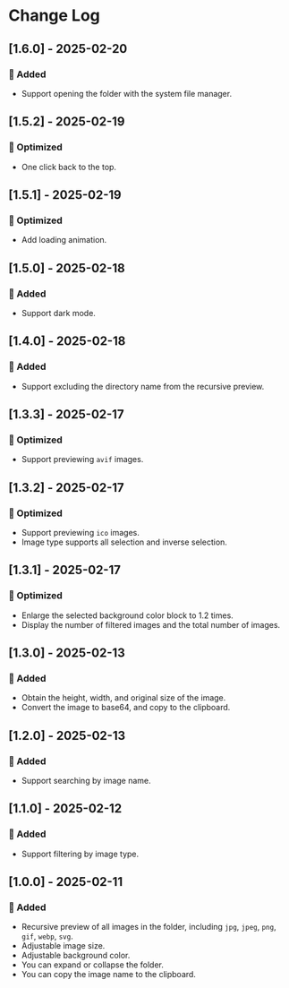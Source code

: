 # Change Log

## [1.6.0] - 2025-02-20

### 🚀 Added

- Support opening the folder with the system file manager.

## [1.5.2] - 2025-02-19

### 🌊 Optimized

- One click back to the top.

## [1.5.1] - 2025-02-19

### 🌊 Optimized

- Add loading animation.

## [1.5.0] - 2025-02-18

### 🚀 Added

- Support dark mode.

## [1.4.0] - 2025-02-18

### 🚀 Added

- Support excluding the directory name from the recursive preview.

## [1.3.3] - 2025-02-17

### 🌊 Optimized

- Support previewing `avif` images.

## [1.3.2] - 2025-02-17

### 🌊 Optimized

- Support previewing `ico` images.
- Image type supports all selection and inverse selection.

## [1.3.1] - 2025-02-17

### 🌊 Optimized

- Enlarge the selected background color block to 1.2 times.
- Display the number of filtered images and the total number of images.

## [1.3.0] - 2025-02-13

### 🚀 Added

- Obtain the height, width, and original size of the image.
- Convert the image to base64, and copy to the clipboard.

## [1.2.0] - 2025-02-13

### 🚀 Added

- Support searching by image name.

## [1.1.0] - 2025-02-12

### 🚀 Added

- Support filtering by image type.

## [1.0.0] - 2025-02-11

### 🚀 Added

- Recursive preview of all images in the folder, including `jpg`, `jpeg`, `png`, `gif`, `webp`, `svg`.
- Adjustable image size.
- Adjustable background color.
- You can expand or collapse the folder.
- You can copy the image name to the clipboard.
